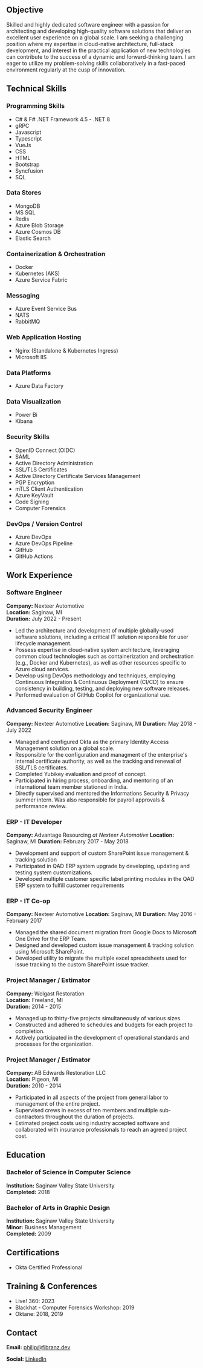 ## Objective

Skilled and highly dedicated software engineer with a passion for architecting and developing high-quality software solutions that deliver an excellent user experience on a global scale. I am seeking a challenging position where my expertise in cloud-native architecture, full-stack development, and interest in the practical application of new technologies can contribute to the success of a dynamic and forward-thinking team. I am eager to utilize my problem-solving skills collaboratively in a fast-paced environment regularly at the cusp of innovation.

## Technical Skills

### Programming Skills

- C# & F# .NET Framework 4.5 - .NET 8
- gRPC
- Javascript
- Typescript
- VueJs
- CSS
- HTML
- Bootstrap
- Syncfusion
- SQL

### Data Stores

- MongoDB
- MS SQL
- Redis
- Azure Blob Storage
- Azure Cosmos DB
- Elastic Search

### Containerization & Orchestration

- Docker
- Kubernetes (AKS)
- Azure Service Fabric

### Messaging

- Azure Event Service Bus
- NATS
- RabbitMQ

### Web Application Hosting

- Nginx (Standalone & Kubernetes Ingress)
- Microsoft IIS

### Data Platforms

- Azure Data Factory

### Data Visualization

- Power Bi
- Kibana

### Security Skills

- OpenID Connect (OIDC)
- SAML
- Active Directory Administration
- SSL/TLS Certificates
- Active Directory Certificate Services Management
- PGP Encryption
- mTLS Client Authentication
- Azure KeyVault
- Code Signing
- Computer Forensics

### DevOps / Version Control

- Azure DevOps
- Azure DevOps Pipeline
- GitHub
- GitHub Actions

## Work Experience

### Software Engineer

**Company:** Nexteer Automotive  
**Location:** Saginaw, MI  
**Duration:** July 2022 - Present  

- Led the architecture and development of multiple globally-used software solutions, including a critical IT solution responsible for user lifecycle management.
- Possess expertise in cloud-native system architecture, leveraging common cloud technologies such as containerization and orchestration (e.g., Docker and Kubernetes), as well as other resources specific to Azure cloud services.
- Develop using DevOps methodology and techniques, employing Continuous Integration & Continuous Deployment (CI/CD) to ensure consistency in building, testing, and deploying new software releases.
- Performed evaluation of GitHub Copilot for organizational use.

### Advanced Security Engineer

**Company:** Nexteer Automotive
**Location:** Saginaw, MI
**Duration:** May 2018 - July 2022

- Managed and configured Okta as the primary Identity Access Management solution on a global scale.
- Responsible for the configuration and managment of the enterprise's internal certificate authority, as well as the tracking and renewal of SSL/TLS certificates.
- Completed Yubikey evaluation and proof of concept.
- Participated in hiring process, onboarding, and mentoring of an international team member stationed in India.
- Directly supervised and mentored the Informations Security & Privacy summer intern. Was also responsible for payroll approvals & performance review.

### ERP - IT Developer

**Company:** Advantage Resourcing *at Nexteer Automotive*
**Location:** Saginaw, MI
**Duration:** February 2017 - May 2018

- Development and support of custom SharePoint issue management & tracking solution
- Participated in QAD ERP system upgrade by developing, updating and testing system customizations.
- Developed multiple customer specific label printing modules in the QAD ERP system to fulfill customer requirements

### ERP - IT Co-op

**Company:** Nexteer Automotive
**Location:** Saginaw, MI
**Duration:** May 2016 - February 2017

- Managed the shared document migration from Google Docs to Microsoft One Drive for the ERP Team.
- Designed and developed custom issue management & tracking solution using Microsoft SharePoint.
- Developed utility to migrate the multiple excel spreadsheets used for issue tracking to the custom SharePoint issue tracker.

### Project Manager / Estimator

**Company:** Wolgast Restoration  
**Location:** Freeland, MI  
**Duration:** 2014 - 2015  

- Managed up to thirty-five projects simultaneously of various sizes.
- Constructed and adhered to schedules and budgets for each project to completion.
- Actively participated in the development of operational standards and processes for the organization. 

### Project Manager / Estimator

**Company:** AB Edwards Restoration LLC  
**Location:** Pigeon, MI  
**Duration:** 2010 - 2014  

- Participated in all aspects of the project from general labor to management of the entire project.
- Supervised crews in excess of ten members and multiple sub-contractors throughout the duration of projects.
- Estimated project costs using industry accepted software and collaborated with insurance professionals to reach an agreed project cost.


## Education

### Bachelor of Science in Computer Science

**Institution:** Saginaw Valley State University  
**Completed:** 2018  

### Bachelor of Arts in Graphic Design

**Institution:** Saginaw Valley State University  
**Minor:** Business Management  
**Completed:** 2009  

## Certifications

- Okta Certified Professional

## Training & Conferences

- Live! 360: 2023
- Blackhat - Computer Forensics Workshop: 2019
- Oktane: 2018, 2019

## Contact

**Email:** [philip@fibranz.dev](mailto:philip@fibranz.dev)

**Social:** [LinkedIn](https://linkedin.com/in/pfibranz)  
